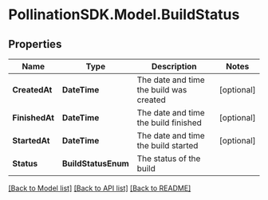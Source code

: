 
# PollinationSDK.Model.BuildStatus

## Properties

Name | Type | Description | Notes
------------ | ------------- | ------------- | -------------
**CreatedAt** | **DateTime** | The date and time the build was created | [optional] 
**FinishedAt** | **DateTime** | The date and time the build finished | [optional] 
**StartedAt** | **DateTime** | The date and time the build started | [optional] 
**Status** | **BuildStatusEnum** | The status of the build | 

[[Back to Model list]](../README.md#documentation-for-models)
[[Back to API list]](../README.md#documentation-for-api-endpoints)
[[Back to README]](../README.md)

